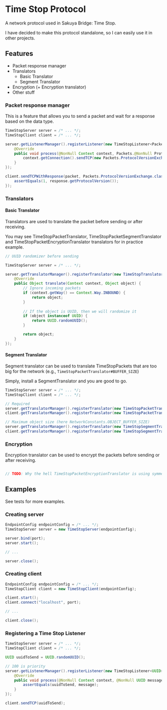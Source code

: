 # Time Stop Protocol
A network protocol used in Sakuya Bridge: Time Stop.

I have decided to make this protocol standalone, so I can easily use it in other projects.

## Features
- Packet response manager
- Translators
  - Basic Translator
  - Segment Translator
- Encryption (+ Encryption translator)
- Other stuff

### Packet response manager
This is a feature that allows you to send a packet and wait for a response based on the data type.

```java
TimeStopServer server = /* ... */;
TimeStopClient client = /* ... */;

server.getListenerManager().registerListener(new TimeStopListener<Packets.ProtocolVersionExchange>(Packets.ProtocolVersionExchange.class, 0) {
    @Override
    public void process(@NonNull Context context, Packets.@NonNull ProtocolVersionExchange message) {
        context.getConnection().sendTCP(new Packets.ProtocolVersionExchange(1));
    }
});

client.sendTCPWithResponse(packet, Packets.ProtocolVersionExchange.class, response -> {
    assertEquals(1, response.getProtocolVersion());
});
```

### Translators

#### Basic Translator
Translators are used to translate the packet before sending or after receiving.

You may see TimeStopPacketTranslator, TimeStopPacketSegmentTranslator and TimeStopPacketEncryptionTranslator translators for in practice example.

```java
// UUID randomizer before sending

TimeStopServer server = /* ... */;

server.getTranslatorManager().registerTranslator(new TimeStopTranslator(0) {
    @Override
    public Object translate(Context context, Object object) {
        // Ignore incoming packets
        if (context.getWay() == Context.Way.INBOUND) {
            return object;
        }
        
        // If the object is UUID, then we will randomize it
        if (object instanceof UUID) {
            return UUID.randomUUID();
        }

        return object;
    }
});
```

#### Segment Translator
Segment translator can be used to translate TimeStopPackets that are too big for the network (e.g., `TimeStopPacketTranslator#BUFFER_SIZE`)

Simply, install a SegmentTranslator and you are good to go.

```java
TimeStopServer server = /* ... */;
TimeStopClient client = /* ... */;

// Required
server.getTranslatorManager().registerTranslator(new TimeStopPacketTranslator());
client.getTranslatorManager().registerTranslator(new TimeStopPacketTranslator());

// Maximum object size (here NetworkConstants.OBJECT_BUFFER_SIZE)
server.getTranslatorManager().registerTranslator(new TimeStopSegmentTranslator(NetworkConstants.OBJECT_BUFFER_SIZE));
client.getTranslatorManager().registerTranslator(new TimeStopSegmentTranslator(NetworkConstants.OBJECT_BUFFER_SIZE));
```

### Encryption
Encryption translator can be used to encrypt the packets before sending or after receiving.

```java

// TODO: Why the hell TimeStopPacketEncryptionTranslator is using symmetric keys for encryption? Should use asymmetric ones with some automatic exchange action...

```

## Examples
See tests for more examples.

### Creating server
```java
EndpointConfig endpointConfig = /* ... */;
TimeStopServer server = new TimeStopServer(endpointConfig);

server.bind(port);
server.start();

// ...

server.close();
```

### Creating client
```java
EndpointConfig endpointConfig = /* ... */;
TimeStopClient client = new TimeStopClient(endpointConfig);

client.start();
client.connect("localhost", port);

// ...

client.close();
```

### Registering a Time Stop Listener
```java
TimeStopServer server = /* ... */;
TimeStopClient client = /* ... */;

UUID uuidToSend = UUID.randomUUID();

// 100 is priority
server.getListenerManager().registerListener(new TimeStopListener<UUID>(UUID.class, 100) {
    @Override
    public void process(@NonNull Context context, @NonNull UUID message) {
        assertEquals(uuidToSend, message);
    }
});

client.sendTCP(uuidToSend);
```